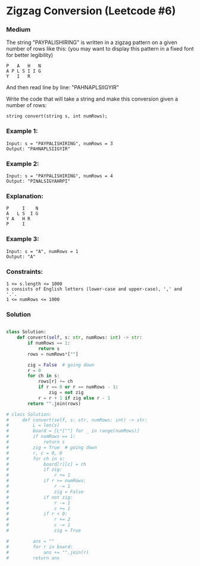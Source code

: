 Zigzag Conversion (Leetcode #6)
===============================
### Medium

The string "PAYPALISHIRING" is written in a zigzag pattern on a given number of rows like this: (you may want to display this pattern in a fixed font for better legibility)
```
P   A   H   N
A P L S I I G
Y   I   R
```
And then read line by line: "PAHNAPLSIIGYIR"

Write the code that will take a string and make this conversion given a number of rows:

`string convert(string s, int numRows);`
 

### Example 1:
```
Input: s = "PAYPALISHIRING", numRows = 3
Output: "PAHNAPLSIIGYIR"
```

### Example 2:
```
Input: s = "PAYPALISHIRING", numRows = 4
Output: "PINALSIGYAHRPI"
```

### Explanation:
```
P     I    N
A   L S  I G
Y A   H R
P     I

```

### Example 3:
```
Input: s = "A", numRows = 1
Output: "A"
``` 

### Constraints:
```
1 <= s.length <= 1000
s consists of English letters (lower-case and upper-case), ',' and '.'.
1 <= numRows <= 1000
```

### Solution
```python

class Solution:
    def convert(self, s: str, numRows: int) -> str:
        if numRows == 1:
            return s        
        rows = numRows*[""]

        zig = False  # going down
        r = 0
        for ch in s:
            rows[r] += ch
            if r == 0 or r == numRows - 1:
                zig = not zig
            r = r + 1 if zig else r - 1            
        return "".join(rows)

# class Solution:
#     def convert(self, s: str, numRows: int) -> str:
#         L = len(s)
#         board = [L*[""] for _ in range(numRows)]
#         if numRows == 1:
#             return s
#         zig = True  # going down
#         r, c = 0, 0
#         for ch in s:
#             board[r][c] = ch
#             if zig:
#                 r += 1
#             if r >= numRows:
#                 r -= 1
#                 zig = False
#             if not zig:
#                 r -= 1
#                 c += 1
#             if r < 0:
#                 r += 2
#                 c -= 1
#                 zig = True

#         ans = ""
#         for r in board:
#             ans += "".join(r)
#         return ans

```
